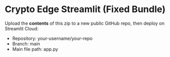 # Crypto Edge Streamlit (Fixed Bundle)
Upload the **contents** of this zip to a new public GitHub repo, then deploy on Streamlit Cloud:
- Repository: your-username/your-repo
- Branch: main
- Main file path: app.py
